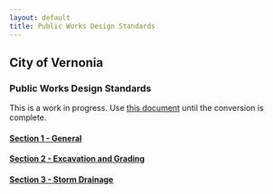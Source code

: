 ```yaml
---
layout: default
title: Public Works Design Standards
---
```

## City of Vernonia

### Public Works Design Standards

This is a work in progress. Use [this document](https://drive.google.com/file/d/1Hc1Vd6uAbzT9sM2Y3MljiVtjJDdSjDwl/view) until the conversion is complete.

#### [Section 1 - General](/sections/1/general/)

#### [Section 2 - Excavation and Grading](/sections/2/excavation-and-grading/)

#### [Section 3 - Storm Drainage](/sections/3/storm-drainage/)
